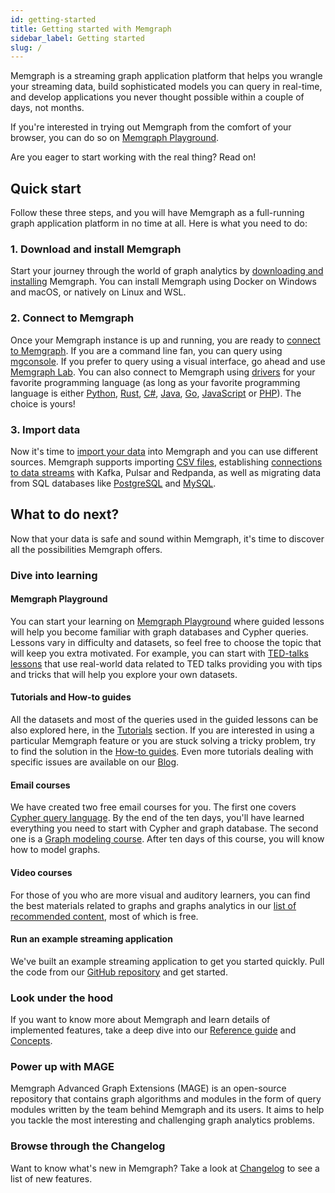 ```yaml
---
id: getting-started
title: Getting started with Memgraph
sidebar_label: Getting started
slug: /
---
```


Memgraph is a streaming graph application platform that helps you wrangle your
streaming data, build sophisticated models you can query in real-time, and
develop applications you never thought possible within a couple of days, not
months.

If you're interested in trying out Memgraph from the comfort of your browser,
you can do so on [Memgraph Playground](https://playground.memgraph.com/).

Are you eager to start working with the real thing? Read on!

## Quick start

Follow these three steps, and you will have Memgraph as a full-running graph
application platform in no time at all. Here is what you need to do:

### 1. Download and install Memgraph

Start your journey through the world of graph analytics by [downloading and
installing](/installation/overview.mdx) Memgraph. You can install Memgraph using
Docker on Windows and macOS, or natively on Linux and WSL.

### 2. Connect to Memgraph

Once your Memgraph instance is up and running, you are ready to [connect to
Memgraph](/connect-to-memgraph/overview.mdx). If you are a command line fan, you
can query using [mgconsole](/connect-to-memgraph/mgconsole.md). If you prefer to
query using a visual interface, go ahead and use [Memgraph Lab](/memgraph-lab).
You can also connect to Memgraph using
[drivers](/connect-to-memgraph/drivers/overview.md) for your favorite
programming language (as long as your favorite programming language is either
[Python](/connect-to-memgraph/drivers/python.md),
[Rust](/connect-to-memgraph/drivers/rust.md),
[C#](/connect-to-memgraph/drivers/c-sharp.md),
[Java](/connect-to-memgraph/drivers/java.md),
[Go](/connect-to-memgraph/drivers/go.md),
[JavaScript](/connect-to-memgraph/drivers/javascript.md) or
[PHP](/connect-to-memgraph/drivers/php.md)). The choice is yours!

### 3. Import data

Now it's time to [import your data](/import-data/overview.mdx) into Memgraph and
you can use different sources. Memgraph supports importing [CSV
files](/import-data/csv/load-csv-clause.md), establishing [connections to data
streams](/import-data/kafka/overview.md) with Kafka, Pulsar and Redpanda, as
well as migrating data from SQL databases like
[PostgreSQL](/import-data/migrate/postgresql.md) and
[MySQL](/import-data/migrate/mysql.md).

## What to do next?

Now that your data is safe and sound within Memgraph, it's time to discover all
the possibilities Memgraph offers.

### Dive into learning

#### Memgraph Playground

You can start your learning on [Memgraph
Playground](https://playground.memgraph.com/) where guided lessons will help you
become familiar with graph databases and Cypher queries. Lessons vary in
difficulty and datasets, so feel free to choose the topic that will keep you
extra motivated. For example, you can start with [TED-talks
lessons](https://playground.memgraph.com/dataset/ted-talks) that use real-world
data related to TED talks providing you with tips and tricks that will help you
explore your own datasets.

#### Tutorials and How-to guides

All the datasets and most of the queries used in the guided lessons can be also
explored here, in the [Tutorials](/tutorials/overview.md) section. If you are
interested in using a particular Memgraph feature or you are stuck solving a
tricky problem, try to find the solution in the [How-to
guides](/how-to-guides/overview.md). Even more tutorials dealing with specific
issues are available on our [Blog](https://memgraph.com/category/tutorials).

#### Email courses

We have created two free email courses for you. The first one covers [Cypher
query language](https://memgraph.com/learn-cypher-query-language). By the end of
the ten days, you'll have learned everything you need to start with Cypher and
graph database. The second one is a [Graph modeling
course](https://memgraph.com/learn-graph-modeling). After ten days of this
course, you will know how to model graphs.

#### Video courses

For those of you who are more visual and auditory learners, you can find the
best materials related to graphs and graphs analytics in our [list of
recommended
content](https://www.youtube.com/channel/UCZ3HOJvHGxtQ_JHxOselBYg/playlists),
most of which is free.

#### Run an example streaming application

We've built an example streaming application to get you started quickly. Pull
the code from our [GitHub
repository](https://github.com/memgraph/example-streaming-app) and get started.

### Look under the hood

If you want to know more about Memgraph and learn details of implemented
features, take a deep dive into our [Reference
guide](/reference-guide/overview.md) and [Concepts](/under-the-hood/overview.md).

### Power up with MAGE

Memgraph Advanced Graph Extensions (MAGE) is an open-source repository that
contains graph algorithms and modules in the form of query modules written by
the team behind Memgraph and its users. It aims to help you tackle the most
interesting and challenging graph analytics problems.

### Browse through the Changelog

Want to know what's new in Memgraph? Take a look at [Changelog](/changelog.md)
to see a list of new features.
